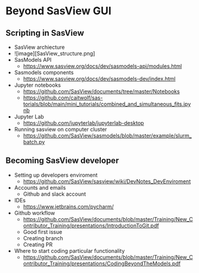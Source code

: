 Beyond SasView GUI
==================

## Scripting in SasView
- SasView archiecture
- ![image][SasView_structure.png]
- SasModels API
  - https://www.sasview.org/docs/dev/sasmodels-api/modules.html
- Sasmodels components
  - https://www.sasview.org/docs/dev/sasmodels-dev/index.html
- Jupyter notebooks
  - https://github.com/SasView/documents/tree/master/Notebooks
  - https://github.com/caitwolf/sas-torials/blob/main/mini_tutorials/combined_and_simultaneous_fits.ipynb 
- Jupyter Lab
  - https://github.com/jupyterlab/jupyterlab-desktop
- Running sasview on computer cluster
  - https://github.com/SasView/sasmodels/blob/master/example/slurm_batch.py


## Becoming SasView developer
- Setting up developers enviroment
  - https://github.com/SasView/sasview/wiki/DevNotes_DevEnviroment
- Accounts and emails
  - Github and slack  account 
- IDEs
  - https://www.jetbrains.com/pycharm/
- Github workflow
  - https://github.com/SasView/documents/blob/master/Training/New_Contributor_Training/presentations/IntroductionToGit.pdf
  - Good first issue
  - Creating branch
  - Creating PR
- Where to start coding particular functionality
  - https://github.com/SasView/documents/blob/master/Training/New_Contributor_Training/presentations/CodingBeyondTheModels.pdf
